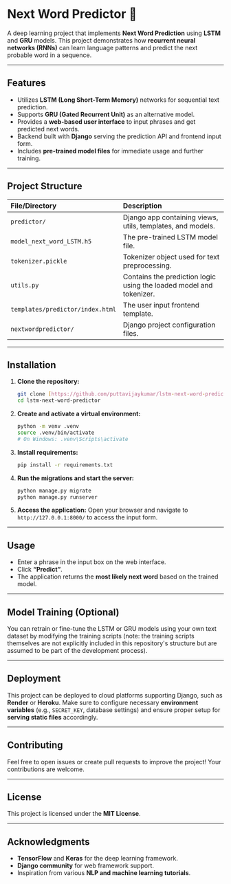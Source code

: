 # Next Word Predictor 🚀

A deep learning project that implements **Next Word Prediction** using **LSTM** and **GRU** models. This project demonstrates how **recurrent neural networks (RNNs)** can learn language patterns and predict the next probable word in a sequence.

---

## Features

- Utilizes **LSTM (Long Short-Term Memory)** networks for sequential text prediction.
- Supports **GRU (Gated Recurrent Unit)** as an alternative model.
- Provides a **web-based user interface** to input phrases and get predicted next words.
- Backend built with **Django** serving the prediction API and frontend input form.
- Includes **pre-trained model files** for immediate usage and further training.

---

## Project Structure

| File/Directory | Description |
| :--- | :--- |
| `predictor/` | Django app containing views, utils, templates, and models. |
| `model_next_word_LSTM.h5` | The pre-trained LSTM model file. |
| `tokenizer.pickle` | Tokenizer object used for text preprocessing. |
| `utils.py` | Contains the prediction logic using the loaded model and tokenizer. |
| `templates/predictor/index.html` | The user input frontend template. |
| `nextwordpredictor/` | Django project configuration files. |

---

## Installation

1.  **Clone the repository:**
    ```bash
    git clone [https://github.com/puttavijaykumar/lstm-next-word-predictor.git](https://github.com/puttavijaykumar/lstm-next-word-predictor.git)
    cd lstm-next-word-predictor
    ```

2.  **Create and activate a virtual environment:**
    ```bash
    python -m venv .venv
    source .venv/bin/activate
    # On Windows: .venv\Scripts\activate
    ```

3.  **Install requirements:**
    ```bash
    pip install -r requirements.txt
    ```

4.  **Run the migrations and start the server:**
    ```bash
    python manage.py migrate
    python manage.py runserver
    ```

5.  **Access the application:**
    Open your browser and navigate to `http://127.0.0.1:8000/` to access the input form.

---

## Usage

- Enter a phrase in the input box on the web interface.
- Click **“Predict”**.
- The application returns the **most likely next word** based on the trained model.

---

## Model Training (Optional)

You can retrain or fine-tune the LSTM or GRU models using your own text dataset by modifying the training scripts (note: the training scripts themselves are not explicitly included in this repository's structure but are assumed to be part of the development process).

---

## Deployment

This project can be deployed to cloud platforms supporting Django, such as **Render** or **Heroku**. Make sure to configure necessary **environment variables** (e.g., `SECRET_KEY`, database settings) and ensure proper setup for **serving static files** accordingly.

---

## Contributing

Feel free to open issues or create pull requests to improve the project! Your contributions are welcome.

---

## License

This project is licensed under the **MIT License**.

---

## Acknowledgments

- **TensorFlow** and **Keras** for the deep learning framework.
- **Django community** for web framework support.
- Inspiration from various **NLP and machine learning tutorials**.